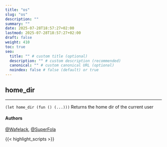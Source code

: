 ```yaml
---
title: "os"
slug: "os"
description: ""
summary: ""
date: 2025-07-28T18:57:27+02:00
lastmod: 2025-07-28T18:57:27+02:00
draft: false
weight: 410
toc: true
seo:
  title: "" # custom title (optional)
  description: "" # custom description (recommended)
  canonical: "" # custom canonical URL (optional)
  noindex: false # false (default) or true
---
```


## home_dir

---
`(let home_dir (fun () (...)))`
Returns the home dir of the current user

#### Authors
[@Wafelack](https://github.com/Wafelack), [@SuperFola](https://github.com/SuperFola)




{{< highlight_scripts >}}
